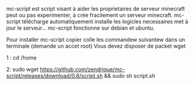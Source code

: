 mc-script est script visant à aider les proprietaires de serveur minecraft peut ou pas experimenter, à crée fracilement un serveur minecraft.
mc-script télécharge automatiquement installe les logicles necessaires met à jour le serveur...
mc-script fonctionne sur debian et ubuntu.

Pour installer mc-script copier colle les commandew suivantew dans un terminale (demande un accet root)
Vous devez disposer de packet wget

1 : cd /home

2: sudo wget https://github.com/zendrique/mc-script/releases/download/0.8/script.sh && sudo sh script.sh
